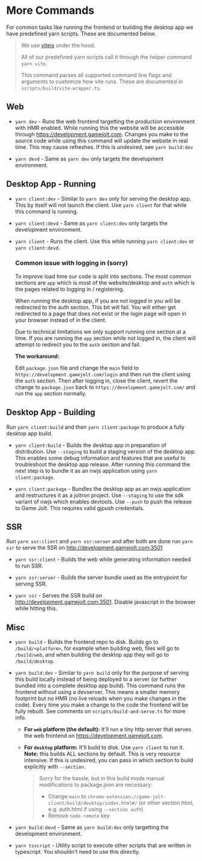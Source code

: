 # More Commands
For common tasks like running the frontend or building the desktop app we have predefined yarn scripts. These are documented below.

> We use [vitejs](https://vitejs.dev) under the hood.
>
> All of our predefined yarn scripts call it through the helper command `yarn vite`.
>
> This command parses all supported command line flags and arguments to customize how vite runs. These are documented in `scripts/build/vite-wrapper.ts`.

## Web
- `yarn dev` - Runs the web frontend targetting the production environment with HMR enabled. While running this the website will be accessible through https://development.gamejolt.com. Changes you make to the source code while using this command will update the website in real time. This may cause refreshes. If this is undesired, see `yarn build:dev`

- `yarn devd` - Same as `yarn dev` only targets the development environment.

## Desktop App - Running
- `yarn client:dev` - Similar to `yarn dev` only for serving the desktop app. This by itself will not launch the client. Use `yarn client` for that while this command is running.

- `yarn client:devd` - Same as `yarn client:dev` only targets the development environment.

- `yarn client` - Runs the client. Use this while running `yarn client:dev` or `yarn client:devd`.

  ### __Common issue with logging in (sorry)__
  To improve load time our code is split into sections. The most common sections are `app` which is most of the website/desktop  and `auth` which is the pages related to logging in / registering.

  When running the desktop app, if you are not logged in you will be redirected to the auth section. This bit will fail. You will either get redirected to a page that does not exist or the login page will open in your browser instead of in the client.

  Due to technical limitations we only support running one section at a time. If you are running the `app` section while not logged in, the client will attempt to redirect you to the `auth` section and fail.

  __The workaround:__

  Edit `package.json` file and change the `main` field to `https://development.gamejolt.com/login` and then run the client using the `auth` section. Then after logging in, close the client, revert the change to `package.json` back to `https://development.gamejolt.com/` and run the `app` section normally.

## Desktop App - Building
Run `yarn client:build` and then `yarn client:package` to produce a fully desktop app build.

- `yarn client:build` - Builds the desktop app in preparation of distribution. Use `--staging` to build a staging version of the desktop app. This enables some debug information and features that are useful to troubleshoot the desktop app release. After running this command the next step is to bundle it as an nwjs application using `yarn client:package`.

- `yarn client:package` - Bundles the desktop app as an nwjs application and restructures it as a joltron project. Use `--staging` to use the sdk variant of nwjs which enables devtools. Use `--push` to push the release to Game Jolt. This requires valid gjpush credentials.

## SSR
Run `yarn ssr:client` and `yarn ssr:server` and after both are done run `yarn ssr` to serve the SSR on http://development.gamejolt.com:3501

- `yarn ssr:client` - Builds the web while generating information needed to run SSR.

- `yarn ssr:server` - Builds the server bundle used as the entrypoint for serving SSR.

- `yarn ssr` - Serves the SSR build on http://development.gamejolt.com:3501. Disable javascript in the browser while hitting this.

## Misc
- `yarn build` - Builds the frontend repo to disk. Builds go to `/build/<platform>`, for example when building web, files will go to `/build/web`, and when building the desktop app they will go to `/build/desktop`.

- `yarn build:dev` - Similar to `yarn build` only for the purpose of serving this build locally instead of being deployed to a server (or further bundled into a complete desktop app build). This command runs the frontend without using a devserver. This means a smaller memory footprint but no HMR (no live reloads when you make changes in the code). Every time you make a change to the code the frontend will be fully rebuilt. See comments on `scripts/build-and-serve.ts` for more info.
  - __For `web` platform (the default):__ It'll run a tiny http server that serves the web frontend on https://development.gamejolt.com.
  - __For `desktop` platform:__ It'll build to disk. Use `yarn client` to run it. __Note:__ this builds ALL sections by default. This is very resource intensive. If this is undesired, you can pass in which section to build explicitly with `--section`.

    > Sorry for the hassle, but in this build mode manual modifications to package.json are necessary:
    > - Change `main` to `chrome-extension://game-jolt-client/build/desktop/index.html#/` (or other section.html, e.g. auth.html if using `--section auth`)
    > - Remove `node-remote` key

- `yarn build:devd` - Same as `yarn build:dev` only targetting the development environment.

- `yarn tsscript` - Utility script to execute other scripts that are written in typescript. You shouldn't need to use this directly.
